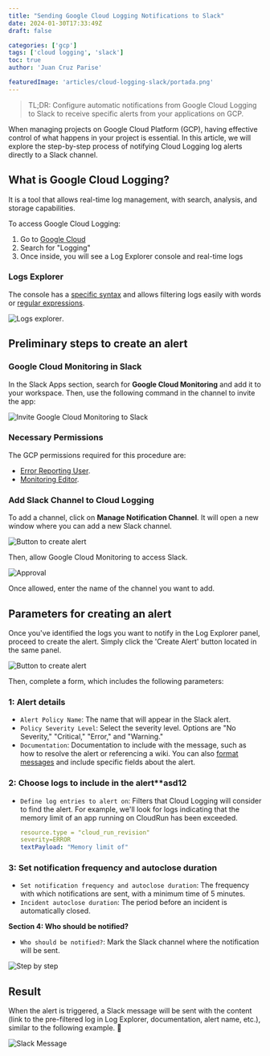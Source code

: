 ```yaml
---
title: "Sending Google Cloud Logging Notifications to Slack"
date: 2024-01-30T17:33:49Z
draft: false

categories: ['gcp']
tags: ['cloud logging', 'slack']
toc: true
author: 'Juan Cruz Parise'

featuredImage: 'articles/cloud-logging-slack/portada.png'
---
```


> TL;DR: Configure automatic notifications from Google Cloud Logging to Slack to receive specific alerts from your applications on GCP.

<!--more-->

When managing projects on Google Cloud Platform (GCP), having effective control of what happens in your project is essential. In this article, we will explore the step-by-step process of notifying Cloud Logging log alerts directly to a Slack channel.

## What is Google Cloud Logging?

It is a tool that allows real-time log management, with search, analysis, and storage capabilities.

To access Google Cloud Logging:

1. Go to [Google Cloud](https://console.cloud.google.com/)
2. Search for "Logging"
3. Once inside, you will see a Log Explorer console and real-time logs

### Logs Explorer

The console has a [specific syntax](https://cloud.google.com/logging/docs/view/building-queries) and allows filtering logs easily with words or [regular expressions](https://cloud.google.com/blog/products/management-tools/cloud-logging-gets-regular-expression-support).

![Logs explorer](/articles/cloud-logging-slack/log-explorer.png).

## Preliminary steps to create an alert

### Google Cloud Monitoring in Slack

In the Slack Apps section, search for **Google Cloud Monitoring** and add it to your workspace. Then, use the following command in the channel to invite the app:

![Invite Google Cloud Monitoring to Slack](/articles/cloud-logging-slack/invitar-cloud-monitoring.png)

### Necessary Permissions

The GCP permissions required for this procedure are:

- [Error Reporting User](https://cloud.google.com/iam/docs/understanding-roles#errorreporting.admin).
- [Monitoring Editor](https://cloud.google.com/iam/docs/understanding-roles#monitoring.editor).

### Add Slack Channel to Cloud Logging

To add a channel, click on **Manage Notification Channel**. It will open a new window where you can add a new Slack channel.

![Button to create alert](/articles/cloud-logging-slack/notification-channel.png)

Then, allow Google Cloud Monitoring to access Slack.

![Approval](/articles/cloud-logging-slack/aprobacion.png)

Once allowed, enter the name of the channel you want to add.

## Parameters for creating an alert

Once you've identified the logs you want to notify in the Log Explorer panel, proceed to create the alert. Simply click the 'Create Alert' button located in the same panel.

![Button to create alert](/articles/cloud-logging-slack/button-create-alert.png)

Then, complete a form, which includes the following parameters:

### 1: Alert details

- `Alert Policy Name`: The name that will appear in the Slack alert.
- `Policy Severity Level`: Select the severity level. Options are "No Severity," "Critical," "Error," and "Warning."
- `Documentation`: Documentation to include with the message, such as how to resolve the alert or referencing a wiki. You can also [format messages](https://cloud.google.com/monitoring/alerts/doc-variables?_ga=2.148459511.-194555348.1625487700) and include specific fields about the alert.

### 2: Choose logs to include in the alert**asd12

- `Define log entries to alert on`: Filters that Cloud Logging will consider to find the alert. For example, we'll look for logs indicating that the memory limit of an app running on CloudRun has been exceeded.
  
  ```yaml
  resource.type = "cloud_run_revision"
  severity=ERROR
  textPayload: "Memory limit of"
  ```
  
### 3: Set notification frequency and autoclose duration

- `Set notification frequency and autoclose duration`: The frequency with which notifications are sent, with a minimum time of 5 minutes.
- `Incident autoclose duration`: The period before an incident is automatically closed.

**Section 4: Who should be notified?**

- `Who should be notified?`: Mark the Slack channel where the notification will be sent.

![Step by step](/articles/cloud-logging-slack/parametros.png)

## Result

When the alert is triggered, a Slack message will be sent with the content (link to the pre-filtered log in Log Explorer, documentation, alert name, etc.), similar to the following example. 🚀

![Slack Message](/articles/cloud-logging-slack/resultado.png)

